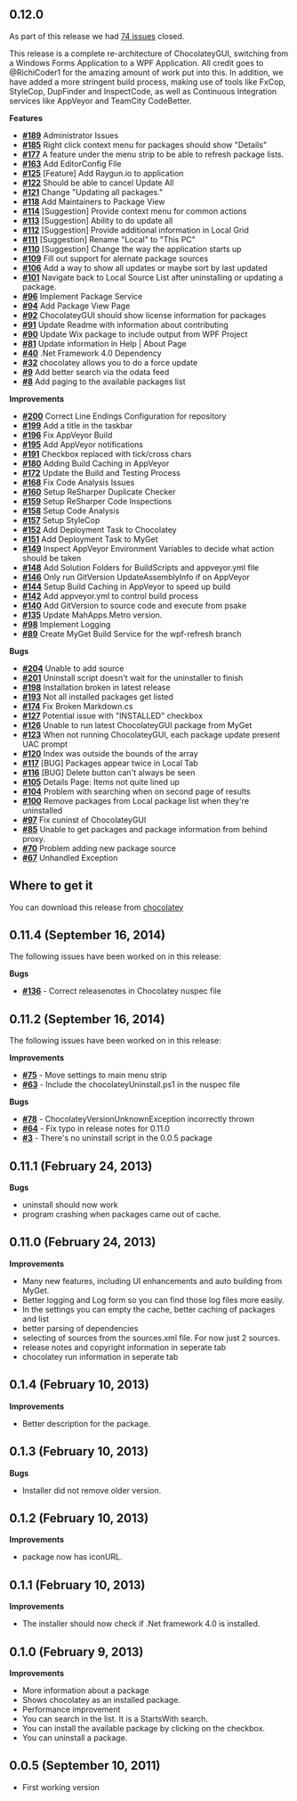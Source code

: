 ## 0.12.0

As part of this release we had [74 issues](https://github.com/chocolatey/ChocolateyGUI/issues?milestone=2&state=closed) closed.

This release is a complete re-architecture of ChocolateyGUI, switching from a Windows Forms Application to a WPF Application.  All credit goes to @RichiCoder1 for the amazing amount of work put into this.  In addition, we have added a more stringent build process, making use of tools like FxCop, StyleCop, DupFinder and InspectCode, as well as Continuous Integration services like AppVeyor and TeamCity CodeBetter.

__Features__

- [__#189__](https://github.com/chocolatey/ChocolateyGUI/issues/189) Administrator Issues
- [__#185__](https://github.com/chocolatey/ChocolateyGUI/issues/185) Right click context menu for packages should show "Details"
- [__#177__](https://github.com/chocolatey/ChocolateyGUI/issues/177) A feature under the menu strip to be able to refresh package lists.
- [__#163__](https://github.com/chocolatey/ChocolateyGUI/issues/163) Add EditorConfig File
- [__#125__](https://github.com/chocolatey/ChocolateyGUI/issues/125) [Feature] Add Raygun.io to application
- [__#122__](https://github.com/chocolatey/ChocolateyGUI/issues/122) Should be able to cancel Update All
- [__#121__](https://github.com/chocolatey/ChocolateyGUI/issues/121) Change "Updating all packages."
- [__#118__](https://github.com/chocolatey/ChocolateyGUI/issues/118) Add Maintainers to Package View
- [__#114__](https://github.com/chocolatey/ChocolateyGUI/issues/114) [Suggestion] Provide context menu for common actions
- [__#113__](https://github.com/chocolatey/ChocolateyGUI/issues/113) [Suggestion] Ability to do update all
- [__#112__](https://github.com/chocolatey/ChocolateyGUI/issues/112) [Suggestion] Provide additional information in Local Grid
- [__#111__](https://github.com/chocolatey/ChocolateyGUI/issues/111) [Suggestion] Rename "Local" to "This PC"
- [__#110__](https://github.com/chocolatey/ChocolateyGUI/issues/110) [Suggestion] Change the way the application starts up
- [__#109__](https://github.com/chocolatey/ChocolateyGUI/issues/109) Fill out support for alernate package sources
- [__#106__](https://github.com/chocolatey/ChocolateyGUI/issues/106) Add a way to show all updates or maybe sort by last updated
- [__#101__](https://github.com/chocolatey/ChocolateyGUI/issues/101) Navigate back to Local Source List after uninstalling or updating a package.
- [__#96__](https://github.com/chocolatey/ChocolateyGUI/issues/96) Implement Package Service
- [__#94__](https://github.com/chocolatey/ChocolateyGUI/issues/94) Add Package View Page
- [__#92__](https://github.com/chocolatey/ChocolateyGUI/issues/92) ChocolateyGUI should show license information for packages
- [__#91__](https://github.com/chocolatey/ChocolateyGUI/issues/91) Update Readme with information about contributing
- [__#90__](https://github.com/chocolatey/ChocolateyGUI/issues/90) Update Wix package to include output from WPF Project
- [__#81__](https://github.com/chocolatey/ChocolateyGUI/issues/81) Update information in Help | About Page
- [__#40__](https://github.com/chocolatey/ChocolateyGUI/issues/40) .Net Framework 4.0 Dependency
- [__#32__](https://github.com/chocolatey/ChocolateyGUI/issues/32) chocolatey allows you to do a force update
- [__#9__](https://github.com/chocolatey/ChocolateyGUI/issues/9) Add better search via the odata feed
- [__#8__](https://github.com/chocolatey/ChocolateyGUI/issues/8) Add paging to the available packages list

__Improvements__

- [__#200__](https://github.com/chocolatey/ChocolateyGUI/issues/200) Correct Line Endings Configuration for repository
- [__#199__](https://github.com/chocolatey/ChocolateyGUI/issues/199) Add a title in the taskbar
- [__#196__](https://github.com/chocolatey/ChocolateyGUI/issues/196) Fix AppVeyor Build
- [__#195__](https://github.com/chocolatey/ChocolateyGUI/issues/195) Add AppVeyor notifications
- [__#191__](https://github.com/chocolatey/ChocolateyGUI/pull/191) Checkbox replaced with tick/cross chars
- [__#180__](https://github.com/chocolatey/ChocolateyGUI/issues/180) Adding Build Caching in AppVeyor
- [__#172__](https://github.com/chocolatey/ChocolateyGUI/issues/172) Update the Build and Testing Process
- [__#168__](https://github.com/chocolatey/ChocolateyGUI/issues/168) Fix Code Analysis Issues
- [__#160__](https://github.com/chocolatey/ChocolateyGUI/issues/160) Setup ReSharper Duplicate Checker
- [__#159__](https://github.com/chocolatey/ChocolateyGUI/issues/159) Setup ReSharper Code Inspections
- [__#158__](https://github.com/chocolatey/ChocolateyGUI/issues/158) Setup Code Analysis
- [__#157__](https://github.com/chocolatey/ChocolateyGUI/issues/157) Setup StyleCop
- [__#152__](https://github.com/chocolatey/ChocolateyGUI/issues/152) Add Deployment Task to Chocolatey
- [__#151__](https://github.com/chocolatey/ChocolateyGUI/issues/151) Add Deployment Task to MyGet
- [__#149__](https://github.com/chocolatey/ChocolateyGUI/issues/149) Inspect AppVeyor Environment Variables to decide what action should be taken
- [__#148__](https://github.com/chocolatey/ChocolateyGUI/issues/148) Add Solution Folders for BuildScripts and appveyor.yml file
- [__#146__](https://github.com/chocolatey/ChocolateyGUI/issues/146) Only run GitVersion UpdateAssemblyInfo if on AppVeyor
- [__#144__](https://github.com/chocolatey/ChocolateyGUI/issues/144) Setup Build Caching in AppVeyor to speed up build
- [__#142__](https://github.com/chocolatey/ChocolateyGUI/issues/142) Add appveyor.yml to control build process
- [__#140__](https://github.com/chocolatey/ChocolateyGUI/issues/140) Add GitVersion to source code and execute from psake
- [__#135__](https://github.com/chocolatey/ChocolateyGUI/issues/135) Update MahApps.Metro version.
- [__#98__](https://github.com/chocolatey/ChocolateyGUI/issues/98) Implement Logging
- [__#89__](https://github.com/chocolatey/ChocolateyGUI/issues/89) Create MyGet Build Service for the wpf-refresh branch

__Bugs__

- [__#204__](https://github.com/chocolatey/ChocolateyGUI/issues/204) Unable to add source
- [__#201__](https://github.com/chocolatey/ChocolateyGUI/issues/201) Uninstall script doesn't wait for the uninstaller to finish
- [__#198__](https://github.com/chocolatey/ChocolateyGUI/issues/198) Installation broken in latest release
- [__#193__](https://github.com/chocolatey/ChocolateyGUI/issues/193) Not all installed packages get listed
- [__#174__](https://github.com/chocolatey/ChocolateyGUI/issues/174) Fix Broken Markdown.cs
- [__#127__](https://github.com/chocolatey/ChocolateyGUI/issues/127) Potential issue with "INSTALLED" checkbox
- [__#126__](https://github.com/chocolatey/ChocolateyGUI/issues/126) Unable to run latest ChocolateyGUI package from MyGet
- [__#123__](https://github.com/chocolatey/ChocolateyGUI/issues/123) When not running ChocolateyGUI, each package update present UAC prompt
- [__#120__](https://github.com/chocolatey/ChocolateyGUI/issues/120) Index was outside the bounds of the array
- [__#117__](https://github.com/chocolatey/ChocolateyGUI/issues/117) [BUG] Packages appear twice in Local Tab
- [__#116__](https://github.com/chocolatey/ChocolateyGUI/issues/116) [BUG] Delete button can't always be seen
- [__#105__](https://github.com/chocolatey/ChocolateyGUI/issues/105) Details Page: Items not quite lined up
- [__#104__](https://github.com/chocolatey/ChocolateyGUI/issues/104) Problem with searching when on second page of results
- [__#100__](https://github.com/chocolatey/ChocolateyGUI/issues/100) Remove packages from Local package list when they're uninstalled
- [__#97__](https://github.com/chocolatey/ChocolateyGUI/issues/97) Fix cuninst of ChocolateyGUI
- [__#85__](https://github.com/chocolatey/ChocolateyGUI/issues/85) Unable to get packages and package information from behind proxy.
- [__#70__](https://github.com/chocolatey/ChocolateyGUI/issues/70) Problem adding new package source
- [__#67__](https://github.com/chocolatey/ChocolateyGUI/issues/67) Unhandled Exception

## Where to get it
You can download this release from [chocolatey](https://chocolatey.org/packages/ChocolateyGUI)

## 0.11.4 (September 16, 2014)

The following issues have been worked on in this release:

__Bugs__

- [__#136__](https://github.com/chocolatey/ChocolateyGUI/issues/136) - Correct releasenotes in Chocolatey nuspec file
 

## 0.11.2 (September 16, 2014)

The following issues have been worked on in this release:

__Improvements__

- [__#75__](https://github.com/chocolatey/ChocolateyGUI/issues/75) - Move settings to main menu strip
- [__#63__](https://github.com/chocolatey/ChocolateyGUI/issues/63) - Include the chocolateyUninstall.ps1 in the nuspec file

__Bugs__

- [__#78__](https://github.com/chocolatey/ChocolateyGUI/issues/78) - ChocolateyVersionUnknownException incorrectly thrown
- [__#64__](https://github.com/chocolatey/ChocolateyGUI/issues/64) - Fix typo in release notes for 0.11.0
- [__#3__](https://github.com/chocolatey/ChocolateyGUI/issues/3) - There's no uninstall script in the 0.0.5 package

## 0.11.1 (February 24, 2013)

__Bugs__

 - uninstall should now work
 - program crashing when packages came out of cache.

## 0.11.0 (February 24, 2013)

__Improvements__

 - Many new features, including UI enhancements and auto building from MyGet.
 - Better logging and Log form so you can find those log files more easily.
 - In the settings you can empty the cache, better caching of packages and list
 - better parsing of dependencies
 - selecting of sources from the sources.xml file. For now just 2 sources.
 - release notes and copyright information in seperate tab
 - chocolatey run information in seperate tab

## 0.1.4 (February 10, 2013)

__Improvements__

 - Better description for the package.

## 0.1.3 (February 10, 2013)

__Bugs__

 - Installer did not remove older version.

## 0.1.2 (February 10, 2013)

__Improvements__

 - package now has iconURL.

## 0.1.1 (February 10, 2013)

__Improvements__

 - The installer should now check if .Net framework 4.0 is installed.

## 0.1.0 (February 9, 2013)

__Improvements__

 - More information about a package
 - Shows chocolatey as an installed package.
 - Performance improvement
 - You can search in the list. It is a StartsWith search.
 - You can install the available package by clicking on the checkbox.
 - You can uninstall a package.

## 0.0.5 (September 10, 2011)

 - First working version
